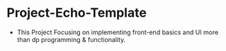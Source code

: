 # Project-Echo-Template
- This Project Focusing on implementing front-end basics and UI more than dp programming &amp; functionality.

